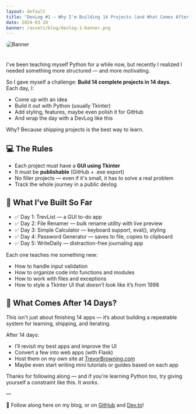 ```yaml
---
layout: default
title: "DevLog #1 — Why I'm Building 14 Projects (and What Comes After)"
date: 2024-03-28
banner: /assets/blog/devlog-1-banner.png
---
```


<img src="{{ page.banner }}" alt="Banner" style="max-width: 100%; max-height: 300px; border-radius: 8px; object-fit: cover; margin-bottom: 1.5rem;" />


I've been teaching myself Python for a while now, but recently I realized I needed something more structured — and more motivating.

So I gave myself a challenge: **Build 14 complete projects in 14 days.**  
Each day, I:
- Come up with an idea
- Build it out with Python (usually Tkinter)
- Add styling, features, maybe even polish it for GitHub
- And wrap the day with a DevLog like this

Why? Because shipping projects is the best way to learn.

## 💻 The Rules

- Each project must have a **GUI using Tkinter**
- It must be **publishable** (GitHub + .exe export)
- No filler projects — even if it's small, it has to solve a real problem
- Track the whole journey in a public devlog

## 🔄 What I’ve Built So Far

- ✅ Day 1: TrevList — a GUI to-do app
- ✅ Day 2: File Renamer — bulk rename utility with live preview
- ✅ Day 3: Simple Calculator — keyboard support, eval(), styling
- ✅ Day 4: Password Generator — saves to file, copies to clipboard
- ✅ Day 5: WriteDaily — distraction-free journaling app

Each one teaches me something new:
- How to handle input validation
- How to organize code into functions and modules
- How to work with files and exceptions
- How to style a Tkinter UI that *doesn’t* look like it’s from 1998

## 🚀 What Comes After 14 Days?

This isn't just about finishing 14 apps — it’s about building a repeatable system for learning, shipping, and iterating.

After 14 days:
- I’ll revisit my best apps and improve the UI
- Convert a few into web apps (with Flask)
- Host them on my own site at [TrevorBrowning.com](https://trevorbrowning.com)
- Maybe even start writing mini tutorials or guides based on each app

Thanks for following along — and if you're learning Python too, try giving yourself a constraint like this. It *works*.

—

🧠 Follow along here on my blog, or on [GitHub](https://github.com/TrevorBrowning) and [Dev.to](https://dev.to/trevorbrowning)!
